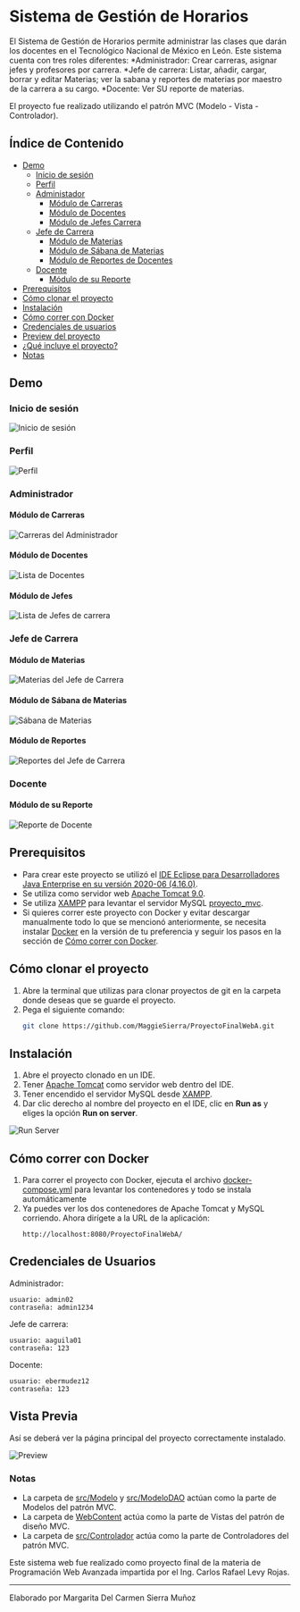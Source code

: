 # Sistema de Gestión de Horarios
El Sistema de Gestión de Horarios permite administrar las clases que darán los docentes en el Tecnológico Nacional de México en León. Este sistema cuenta con tres roles diferentes: 
 *Administrador: Crear carreras, asignar jefes y profesores por carrera.
 *Jefe de carrera:  Listar, añadir, cargar, borrar y editar Materias; ver la sabana y reportes de materias por maestro de la carrera a su cargo.
 *Docente: Ver SU reporte de materias.
 
El proyecto fue realizado utilizando el patrón MVC (Modelo - Vista - Controlador).

## Índice de Contenido
* [Demo](#demo-)
    * [Inicio de sesión](#inicio-de-sesión)
    * [Perfil](#perfil)
    * [Administador](#administrador)
        * [Módulo de Carreras](#módulo-de-carreras)
        * [Módulo de Docentes](#módulo-de-docentes)
        * [Módulo de Jefes Carrera](#módulo-de-jefes)
    * [Jefe de Carrera](#jefe-de-carrera)
        * [Módulo de Materias](#módulo-de-materias)
        * [Módulo de Sábana de Materias](#módulo-de-sábana-de-materias)
        * [Módulo de Reportes de Docentes](#módulo-de-reportes)
    * [Docente](#docente)
        * [Módulo de su Reporte](#módulo-de-reporte-docente)
* [Prerequisitos](#prerequisitos-)
* [Cómo clonar el proyecto](#cómo-clonar-el-proyecto-)
* [Instalación](#instalación-)
* [Cómo correr con Docker](#cómo-correr-con-docker-)
* [Credenciales de usuarios](#credenciales-de-usuarios-)
* [Preview del proyecto](#preview-del-proyecto-)
* [¿Qué incluye el proyecto?](#qué-incluye-el-proyecto-)
* [Notas](#notas-%EF%B8%8F)

## Demo 
### Inicio de sesión
![Inicio de sesión](img/inicio-de-sesion.png)
### Perfil
![Perfil](img/perfil.PNG)
### Administrador
#### Módulo de Carreras
![Carreras del Administrador](img/carreras.gif)
#### Módulo de Docentes
![Lista de Docentes](img/docentes.gif)
#### Módulo de Jefes
![Lista de Jefes de carrera](img/jefes.gif)
### Jefe de Carrera
#### Módulo de Materias
![Materias del Jefe de Carrera](img/materias.gif)
#### Módulo de Sábana de Materias
![Sábana de Materias](img/sabana-materias.gif)
#### Módulo de Reportes
![Reportes del Jefe de Carrera](img/reportes.gif)
### Docente
#### Módulo de su Reporte
![Reporte de Docente](img/reporte-docente.gif)
## Prerequisitos
* Para crear este proyecto se utilizó el [IDE Eclipse para Desarrolladores Java Enterprise en su versión 2020-06 (4.16.0)](https://www.eclipse.org/downloads/packages/release/2020-06/r/eclipse-ide-enterprise-java-developers).
* Se utiliza como servidor web [Apache Tomcat 9.0](https://tomcat.apache.org/download-90.cgi).
* Se utiliza [XAMPP](https://www.apachefriends.org/es/download.html) para levantar el servidor MySQL [proyecto_mvc](database/proyecto_mvc.sql).
* Si quieres correr este proyecto con Docker y evitar descargar manualmente todo lo que se mencionó anteriormente, se necesita instalar [Docker](https://www.docker.com/products/docker-desktop) en la versión de tu preferencia y seguir los pasos en la sección de [Cómo correr con Docker](#cómo-correr-con-docker).

## Cómo clonar el proyecto
1. Abre la terminal que utilizas para clonar proyectos de git en la carpeta donde deseas que se guarde el proyecto.
2. Pega el siguiente comando:
    ```bash
    git clone https://github.com/MaggieSierra/ProyectoFinalWebA.git
    ```

## Instalación
1. Abre el proyecto clonado en un IDE.
3. Tener [Apache Tomcat](#prerequisitos) como servidor web dentro del IDE.
4. Tener encendido el servidor MySQL desde [XAMPP](#prerequisitos).
5. Dar clic derecho al nombre del proyecto en el IDE, clic en **Run as** y eliges la opción **Run on server**.

![Run Server](img/run-proyecto.gif)

## Cómo correr con Docker
1. Para correr el proyecto con Docker, ejecuta el archivo [docker-compose.yml](docker-compose.yml) para levantar los contenedores y todo se instala automáticamente
2. Ya puedes ver los dos contenedores de Apache Tomcat y MySQL corriendo. Ahora dirígete a la URL de la aplicación:
    ```
    http://localhost:8080/ProyectoFinalWebA/
    ```

## Credenciales de Usuarios
Administrador:
```
usuario: admin02
contraseña: admin1234
```

Jefe de carrera:
```
usuario: aaguila01
contraseña: 123
```

Docente:
```
usuario: ebermudez12
contraseña: 123
```

## Vista Previa
Así se deberá ver la página principal del proyecto correctamente instalado.

![Preview](img/pagina.gif)

### Notas
* La carpeta de [src/Modelo](/src/Modelo) y [src/ModeloDAO](/src/ModeloDAO) actúan como la parte de Modelos del patrón MVC.
* La carpeta de [WebContent](/WebContent) actúa como la parte de Vistas del patrón de diseño MVC.
* La carpeta de [src/Controlador](/src/Controlador) actúa como la parte de Controladores del patrón MVC.

Este sistema web fue realizado como proyecto final de la materia de Programación Web Avanzada impartida por el Ing. Carlos Rafael Levy Rojas.

---
Elaborado por Margarita Del Carmen Sierra Muñoz